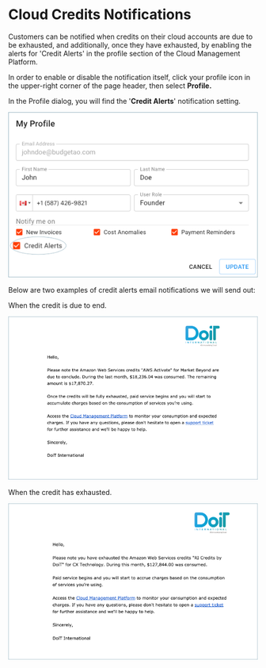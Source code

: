 # Cloud Credits Notifications

Customers can be notified when credits on their cloud accounts are due to be exhausted, and additionally, once they have exhausted, by enabling the alerts for 'Credit Alerts' in the profile section of the Cloud Management Platform.

In order to enable or disable the notification itself, click your profile icon in the upper-right corner of the page header, then select **Profile.**

In the Profile dialog, you will find the '**Credit Alerts**' notification setting.

![A screenshot showing the location of the Credit Alerts checkbox](../.gitbook/assets/cmp-credit-alerts-notification.png)

Below are two examples of credit alerts email notifications we will send out:

When the credit is due to end.

![A screenshot of a notification email](../.gitbook/assets/email-credits-due-to-end.png)

When the credit has exhausted.

![A screenshot of a notification email](../.gitbook/assets/email-credits-exhausted.png)

